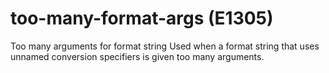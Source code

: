 # too-many-format-args (E1305)

Too many arguments for format string Used when a format string that uses
unnamed conversion specifiers is given too many arguments.
